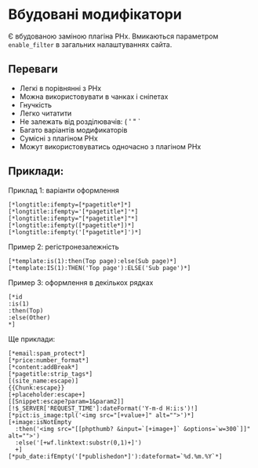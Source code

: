 # Вбудовані модифікатори

Є вбудованою заміною плагіна PHx.
Вмикаються параметром `enable_filter` в загальних налаштуваннях сайта.

## Переваги

+ Легкі в порівнянні з PHx
+ Можна використовувати в чанках і сніпетах
+ Гнучкість
+ Легко читатити
+ Не залежать від розділювачів: ( ' " `
+ Багато варіантів модификаторів
+ Сумісні з плагіном PHx
+ Можут використовуватись одночасно з плагіном PHx
	
## Приклади:

Приклад 1: варіанти оформлення

```
[*longtitle:ifempty=[*pagetitle*]*]
[*longtitle:ifempty='[*pagetitle*]'*]
[*longtitle:ifempty="[*pagetitle*]"*]
[*longtitle:ifempty([*pagetitle*])*]
[*longtitle:ifempty('[*pagetitle*]')*]
```

Пример 2: регістронезалежність

```
[*template:is(1):then(Top page):else(Sub page)*]
[*template:IS(1):THEN('Top page'):ELSE('Sub page')*]
```

Пример 3: оформлення в декількох рядках

```
[*id
:is(1)
:then(Top)
:else(Other)
*]
```

Ще приклади:

```
[*email:spam_protect*]
[*price:number_format*]
[*content:addBreak*]
[*pagetitle:strip_tags*]
[(site_name:escape)]
{{Chunk:escape}}
[+placeholder:escape+]
[[Snippet:escape?param=1&param2]]
[!$_SERVER['REQUEST_TIME']:dateFormat('Y-m-d H:i:s')!]
[*pict:is_image:tpl('<img src="[+value+]" alt="">')*]
[+image:isNotEmpty
  :then('<img src="[[phpthumb? &input=`[+image+]` &options=`w=300`]]" alt="">')
  :else('[+wf.linktext:substr(0,1)+]')
  +]
[*pub_date:ifEmpty('[*publishedon*]'):dateformat=`%d.%m.%Y`*]
```
